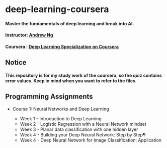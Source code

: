 # deep-learning-coursera
####  Master the fundamentals of deep learning and break into AI.
#### Instructor: [Andrew Ng](https://www.andrewng.org/about/, "link")
#### Coursera : [Deep Learning Specialization on Coursera](https://www.coursera.org/specializations/deep-learning, "Go link")

## Notice
#### This repository is for my study work of the coursera, so the quiz contains error values. Keep in mind when you want to refer to the files.
    
        
     
## Programming Assignments
* Course 1: Neural Networks and Deep Learning
    
  * Week 1 - Introduction to Deep Learning 
  * Week 2 - Logistic Regression with a Neural Network mindset
  * Week 3 - Planar data classification with one hidden layer
  * Week 4 -  Building your Deep Neural Network: Step by Step¶
  * Week 4 - Deep Neural Network for Image Classification: Application
